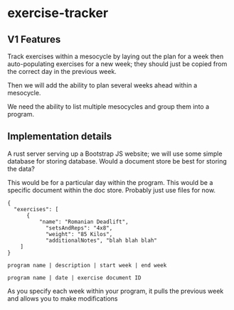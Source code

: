 # exercise-tracker

## V1 Features

Track exercises within a mesocycle by laying out the plan for a week then auto-populating exercises for a new week; they should just be copied from the correct day in the previous week. 

Then we will add the ability to plan several weeks ahead within a mesocycle. 

We need the ability to list multiple mesocycles and group them into a program. 

## Implementation details

A rust server serving up a Bootstrap JS website; we will use some simple database for storing database. Would a document store be best for storing the data?

This would be for a particular day within the program. This would be a specific document within the doc store.
Probably just use files for now.
```
{
  "exercises": [
	  {
		  "name": "Romanian Deadlift",
			"setsAndReps": "4x8",
			"weight": "85 Kilos",
			"additionalNotes", "blah blah blah"
	]
}
```

```
program name | description | start week | end week
```

```
program name | date | exercise document ID
```

As you specify each week within your program, it pulls the previous week and allows you to make modifications